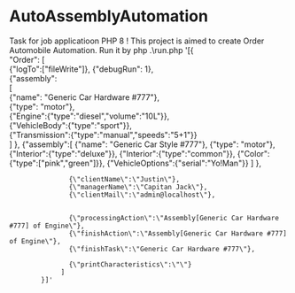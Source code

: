 # AutoAssemblyAutomation
Task for job applicatioon
PHP 8 !
This project is aimed to create Order Automobile Automation.
Run it by 
php .\run.php             '[{              
                \"Order\":
                 [                                                
                  {\"logTo\":[\"fileWrite\"]},
                  {\"debugRun\": 1},                     
                  {\"assembly\":                                          
                    [                                                                          
                    {\"name\": \"Generic Car Hardware #777\"},                                                   
                    {\"type\": \"motor\"},                                         
                    {\"Engine\":{\"type\":\"diesel\",\"volume\":\"10L\"}},                                 
                    {\"VehicleBody\":{\"type\":\"sport\"}},                                             
                    {\"Transmission\":{\"type\":\"manual\",\"speeds\":\"5+1\"}}                      
                    ]
                   },
                   {\"assembly\":[
                    {\"name\": \"Generic Car Style #777\"},
                    {\"type\": \"motor\"},
                    {\"Interior\":{\"type\":\"deluxe\"}},
                    {\"Interior\":{\"type\":\"common\"}},
                    {\"Color\":{\"type\":[\"pink\",\"green\"]}},
                    {\"VehicleOptions\":{\"serial\":\"Yo!Man\"}}
                    ]
                   },

                   {\"clientName\":\"Justin\"},
                   {\"managerName\":\"Capitan Jack\"},
                   {\"clientMail\":\"admin@localhost\"},


                   {\"processingAction\":\"Assembly[Generic Car Hardware #777] of Engine\"},
                   {\"finishAction\":\"Assembly[Generic Car Hardware #777] of Engine\"},
                   {\"finishTask\":\"Generic Car Hardware #777\"},

                   {\"printCharacteristics\":\"\"}
                 ]
            }]'

